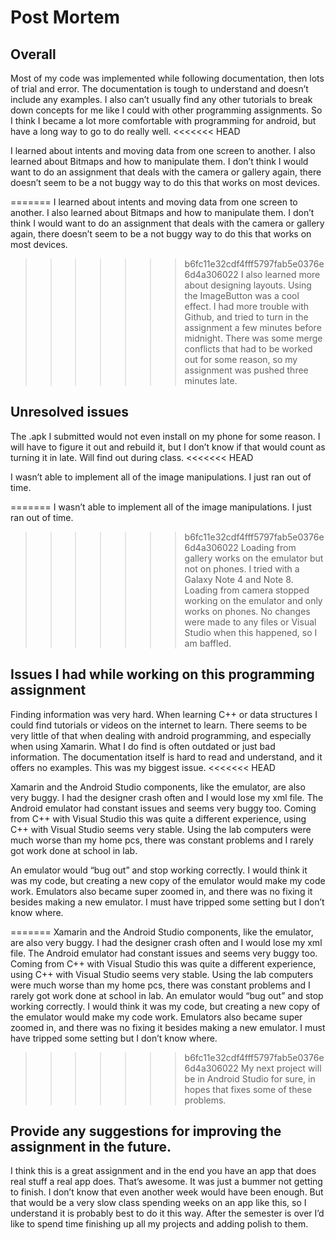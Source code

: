 # Post Mortem

## Overall
Most of my code was implemented while following documentation, then lots of trial and error. The documentation is tough to understand and doesn’t include any examples. I also can’t usually find any other tutorials to break down concepts for me like I could with other programming assignments. So I think I became a lot more comfortable with programming for android, but have a long way to go to do really well.
<<<<<<< HEAD

I learned about intents and moving data from one screen to another. I also learned about Bitmaps and how to manipulate them. I don’t think I would want to do an assignment that deals with the camera or gallery again, there doesn’t seem to be a not buggy way to do this that works on most devices.

=======
I learned about intents and moving data from one screen to another. I also learned about Bitmaps and how to manipulate them. I don’t think I would want to do an assignment that deals with the camera or gallery again, there doesn’t seem to be a not buggy way to do this that works on most devices.
>>>>>>> b6fc11e32cdf4fff5797fab5e0376e6d4a306022
I also learned more about designing layouts. Using the ImageButton was a cool effect.
I had more trouble with Github, and tried to turn in the assignment a few minutes before midnight. There was some merge conflicts that had to be worked out for some reason, so my assignment was pushed three minutes late.

## Unresolved issues
The .apk I submitted would not even install on my phone for some reason. I will have to figure it out and rebuild it, but I don’t know if that would count as turning it in late. Will find out during class.
<<<<<<< HEAD

I wasn’t able to implement all of the image manipulations. I just ran out of time.

=======
I wasn’t able to implement all of the image manipulations. I just ran out of time.
>>>>>>> b6fc11e32cdf4fff5797fab5e0376e6d4a306022
Loading from gallery works on the emulator but not on phones. I tried with a Galaxy Note 4 and Note 8.
Loading from camera stopped working on the emulator and only works on phones. No changes were made to any files or Visual Studio when this happened, so I am baffled.

## Issues I had while working on this programming assignment
Finding information was very hard. When learning C++ or data structures I could find tutorials or videos on the internet to learn. There seems to be very little of that when dealing with android programming, and especially when using Xamarin. What I do find is often outdated or just bad information. The documentation itself is hard to read and understand, and it offers no examples. This was my biggest issue.
<<<<<<< HEAD

Xamarin and the Android Studio components, like the emulator, are also very buggy. I had the designer crash often and I would lose my xml file. The Android emulator had constant issues and seems very buggy too. Coming from C++ with Visual Studio this was quite a different experience, using C++ with Visual Studio seems very stable. Using the lab computers were much worse than my home pcs, there was constant problems and I rarely got work done at school in lab.

An emulator would “bug out” and stop working correctly. I would think it was my code, but creating a new copy of the emulator would make my code work. Emulators also became super zoomed in, and there was no fixing it besides making a new emulator. I must have tripped some setting but I don’t know where.

=======
Xamarin and the Android Studio components, like the emulator, are also very buggy. I had the designer crash often and I would lose my xml file. The Android emulator had constant issues and seems very buggy too. Coming from C++ with Visual Studio this was quite a different experience, using C++ with Visual Studio seems very stable. Using the lab computers were much worse than my home pcs, there was constant problems and I rarely got work done at school in lab.
An emulator would “bug out” and stop working correctly. I would think it was my code, but creating a new copy of the emulator would make my code work. Emulators also became super zoomed in, and there was no fixing it besides making a new emulator. I must have tripped some setting but I don’t know where.
>>>>>>> b6fc11e32cdf4fff5797fab5e0376e6d4a306022
My next project will be in Android Studio for sure, in hopes that fixes some of these problems.

## Provide any suggestions for improving the assignment in the future.
I think this is a great assignment and in the end you have an app that does real stuff a real app does. That’s awesome. It was just a bummer not getting to finish. I don’t know that even another week would have been enough. But that would be a very slow class spending weeks on an app like this, so I understand it is probably best to do it this way. After the semester is over I’d like to spend time finishing up all my projects and adding polish to them.
